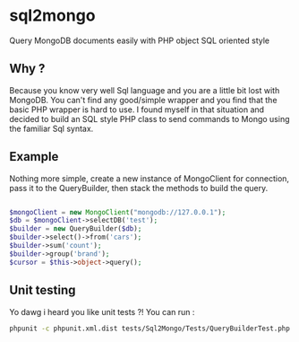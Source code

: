 sql2mongo
=========

Query MongoDB documents easily with PHP object SQL oriented style

## Why ?

Because you know very well Sql language and you are a little bit lost with MongoDB.
You can't find any good/simple wrapper and you find that the basic PHP wrapper is hard to use.
I found myself in that situation and decided to build an SQL style PHP class to send commands to Mongo
using the familiar Sql syntax.

## Example

Nothing more simple, create a new instance of MongoClient for connection, pass it to the QueryBuilder,
then stack the methods to build the query.

``` php

$mongoClient = new MongoClient("mongodb://127.0.0.1");
$db = $mongoClient->selectDB('test');
$builder = new QueryBuilder($db);
$builder->select()->from('cars');
$builder->sum('count');
$builder->group('brand');
$cursor = $this->object->query();


```

## Unit testing

Yo dawg i heard you like unit tests ?! You can run :

``` bash
phpunit -c phpunit.xml.dist tests/Sql2Mongo/Tests/QueryBuilderTest.php

```
